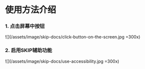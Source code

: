 # 使用方法介绍

### 1. 点击屏幕中按钮

![](/assets/image/skip-docs/click-button-on-the-screen.jpg =300x)

### 2. 启用SKIP辅助功能

![](/assets/image/skip-docs/use-accessibility.jpg =300x)